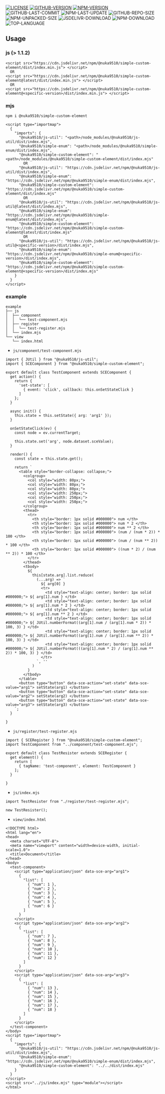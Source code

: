 [![LICENSE][license]][license-url]
[![GITHUB-VERSION][github-version]][github-version-url]
[![NPM-VERSION][npm-version]][npm-version-url]
![GITHUB-LAST-COMMIT][github-last-commit]
![NPM-LAST-UPDATE][npm-last-update]
![GITHUB-REPO-SIZE][github-repo-size]
![NPM-UNPACKED-SIZE][npm-unpacked-size]
![JSDELIVR-DOWNLOAD][jsdelivr-download]
![NPM-DOWNLOAD][npm-download]
![TOP-LANGUAGE][top-language]

[license]: https://img.shields.io/npm/l/%40nuka9510%2Fsimple-custom-element
[license-url]: https://github.com/nuka9510/simple-custom-element/blob/main/LICENSE

[github-version]: https://img.shields.io/github/package-json/v/nuka9510/simple-custom-element?logo=github
[github-version-url]: https://github.com/nuka9510/simple-custom-element

[npm-version]: https://img.shields.io/npm/v/%40nuka9510%2Fsimple-custom-element?logo=npm
[npm-version-url]: https://www.npmjs.com/package/@nuka9510/simple-custom-element

[github-last-commit]: https://img.shields.io/github/last-commit/nuka9510/simple-custom-element?logo=github

[npm-last-update]: https://img.shields.io/npm/last-update/%40nuka9510%2Fsimple-custom-element?logo=npm

[github-repo-size]: https://img.shields.io/github/repo-size/nuka9510/simple-custom-element?logo=github

[npm-unpacked-size]: https://img.shields.io/npm/unpacked-size/%40nuka9510%2Fsimple-custom-element?logo=npm

[jsdelivr-download]: https://img.shields.io/jsdelivr/npm/hm/%40nuka9510/simple-custom-element?logo=jsdelivr

[npm-download]: https://img.shields.io/npm/dm/%40nuka9510%2Fsimple-custom-element?logo=npm

[top-language]: https://img.shields.io/github/languages/top/nuka9510/simple-custom-element

## Usage
### js (> 1.1.2)
```
<script src="https://cdn.jsdelivr.net/npm/@nuka9510/simple-custom-element/dist/index.min.js"> </script>
  OR
<script src="https://cdn.jsdelivr.net/npm/@nuka9510/simple-custom-element@latest/dist/index.min.js"> </script>
  OR
<script src="https://cdn.jsdelivr.net/npm/@nuka9510/simple-custom-element@<specific-version>/dist/index.min.js"> </script>
```
### mjs
```
npm i @nuka9510/simple-custom-element
```
```
<script type="importmap">
  {
    "imports": {
      "@nuka9510/js-util": "<path>/node_modules/@nuka9510/js-util/dist/index.mjs",
      "@nuka9510/simple-enum": "<path>/node_modules/@nuka9510/simple-enum/dist/index.mjs",
      "@nuka9510/simple-custom-element": "<path>/node_modules/@nuka9510/simple-custom-element/dist/index.mjs"
        OR
      "@nuka9510/js-util": "https://cdn.jsdelivr.net/npm/@nuka9510/js-util/dist/index.mjs",
      "@nuka9510/simple-enum": "https://cdn.jsdelivr.net/npm/@nuka9510/simple-enum/dist/index.mjs",
      "@nuka9510/simple-custom-element": "https://cdn.jsdelivr.net/npm/@nuka9510/simple-custom-element/dist/index.mjs"
        OR
      "@nuka9510/js-util": "https://cdn.jsdelivr.net/npm/@nuka9510/js-util@latest/dist/index.mjs",
      "@nuka9510/simple-enum": "https://cdn.jsdelivr.net/npm/@nuka9510/simple-enum@latest/dist/index.mjs",
      "@nuka9510/simple-custom-element": "https://cdn.jsdelivr.net/npm/@nuka9510/simple-custom-element@latest/dist/index.mjs"
        OR
      "@nuka9510/js-util": "https://cdn.jsdelivr.net/npm/@nuka9510/js-util@<specific-version>/dist/index.mjs",
      "@nuka9510/simple-enum": "https://cdn.jsdelivr.net/npm/@nuka9510/simple-enum@<specific-version>/dist/index.mjs",
      "@nuka9510/simple-custom-element": "https://cdn.jsdelivr.net/npm/@nuka9510/simple-custom-element@<specific-version>/dist/index.mjs"
    }
  }
</script>
```
### example
```
example
├── js
│  ├── component
│  │  └── test-component.mjs
│  ├── register
│  │  └── test-register.mjs
│  └── index.mjs
└── view
   └── index.html
```
- `js/component/test-component.mjs`
```
import { JUtil } from "@nuka9510/js-util";
import { SCEComponent } from "@nuka9510/simple-custom-element";

export default class TestComponent extends SCEComponent {
  get action() {
    return {
      'set-state': [
        { event: 'click', callback: this.onSetStateClick }
      ]
    };
  }

  async init() {
    this.state = this.setState({ arg: 'arg1' });
  }

  onSetStateClick(ev) {
    const node = ev.currentTarget;

    this.state.set('arg', node.dataset.sceValue);
  }

  render() {
    const state = this.state.get();

    return `
      <table style="border-collapse: collapse;">
        <colgroup>
          <col style="width: 80px;">
          <col style="width: 80px;">
          <col style="width: 80px;">
          <col style="width: 250px;">
          <col style="width: 250px;">
          <col style="width: 250px;">
        </colgroup>
        <thead>
          <tr>
            <th style="border: 1px solid #000000"> num </th>
            <th style="border: 1px solid #000000"> num * 2 </th>
            <th style="border: 1px solid #000000"> num ** 2 </th>
            <th style="border: 1px solid #000000"> (num / (num * 2)) * 100 </th>
            <th style="border: 1px solid #000000"> (num / (num ** 2)) * 100 </th>
            <th style="border: 1px solid #000000"> ((num * 2) / (num ** 2)) * 100 </th>
          </tr>
        </thead>
        <tbody>
          ${
            this[state.arg].list.reduce(
              (...arg) => `
                ${ arg[0] }
                <tr>
                  <td style="text-align: center; border: 1px solid #000000;"> ${ arg[1].num } </td>
                  <td style="text-align: center; border: 1px solid #000000;"> ${ arg[1].num * 2 } </td>
                  <td style="text-align: center; border: 1px solid #000000;"> ${ arg[1].num ** 2 } </td>
                  <td style="text-align: center; border: 1px solid #000000;"> ${ JUtil.numberFormat((arg[1].num / (arg[1].num * 2)) * 100, 3) } </td>
                  <td style="text-align: center; border: 1px solid #000000;"> ${ JUtil.numberFormat((arg[1].num / (arg[1].num ** 2)) * 100, 3) } </td>
                  <td style="text-align: center; border: 1px solid #000000;"> ${ JUtil.numberFormat(((arg[1].num * 2) / (arg[1].num ** 2)) * 100, 3) } </td>
                </tr>
              `, ''
            )
          }
        </tbody>
      </table>
      <button type="button" data-sce-action="set-state" data-sce-value="arg1"> setState(arg1) </button>
      <button type="button" data-sce-action="set-state" data-sce-value="arg2"> setState(arg2) </button>
      <button type="button" data-sce-action="set-state" data-sce-value="arg3"> setState(arg3) </button>
    `;
  }

}
```
- `js/register/test-register.mjs`
```
import { SCERegister } from "@nuka9510/simple-custom-element";
import TestComponent from "../component/test-component.mjs";

export default class TestResister extends SCERegister {
  get element() {
    return [
      { tagName: 'test-component', element: TestComponent }
    ];
  }

}
```
- `js/index.mjs`
```
import TestResister from "./register/test-register.mjs";

new TestResister();
```
- `view/index.html`
```
<!DOCTYPE html>
<html lang="en">
<head>
  <meta charset="UTF-8">
  <meta name="viewport" content="width=device-width, initial-scale=1.0">
  <title>Document</title>
</head>
<body>
  <test-component>
    <script type="application/json" data-sce-arg="arg1">
      {
        "list": [
          { "num": 1 },
          { "num": 2 },
          { "num": 3 },
          { "num": 4 },
          { "num": 5 },
          { "num": 6 }
        ]
      }
    </script>
    <script type="application/json" data-sce-arg="arg2">
      {
        "list": [
          { "num": 7 },
          { "num": 8 },
          { "num": 9 },
          { "num": 10 },
          { "num": 11 },
          { "num": 12 }
        ]
      }
    </script>
    <script type="application/json" data-sce-arg="arg3">
      {
        "list": [
          { "num": 13 },
          { "num": 14 },
          { "num": 15 },
          { "num": 16 },
          { "num": 17 },
          { "num": 18 }
        ]
      }
    </script>
  </test-component>
</body>
<script type="importmap">
  {
    "imports": {
      "@nuka9510/js-util": "https://cdn.jsdelivr.net/npm/@nuka9510/js-util/dist/index.mjs",
      "@nuka9510/simple-enum": "https://cdn.jsdelivr.net/npm/@nuka9510/simple-enum/dist/index.mjs",
      "@nuka9510/simple-custom-element": "../../dist/index.mjs"
    }
  }
</script>
<script src="../js/index.mjs" type="module"></script>
</html>
```